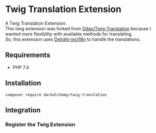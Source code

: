 # Twig Translation Extension

A Twig Translation Extension.  
This twig extension was forked from [Odan/Twig-Translation](https://github.com/odan/twig-translation) because I wanted more flexibility with available methods for translating.  
So, this extension uses [Delight-im/i18n](https://github.com/delight-im/PHP-I18N) to handle the translations. 

## Requirements

* PHP 7.4

## Installation

```
composer require darkalchemy/twig-translation
```

## Integration

### Register the Twig Extension
